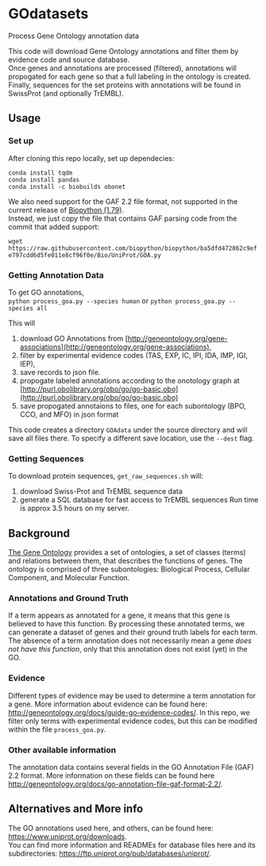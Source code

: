# GOdatasets
Process Gene Ontology annotation data

This code will download Gene Ontology annotations and filter them by evidence code and source database.  
Once genes and annotations are processed (filtered), annotations will propogated for each gene so that a full labeling in the ontology is created.  
Finally, sequences for the set proteins with annotations will be found in SwissProt (and optionally TrEMBL).


## Usage
### Set up
After cloning this repo locally, set up dependecies:  
```
conda install tqdm
conda install pandas
conda install -c biobuilds obonet
```  

We also need support for the GAF 2.2 file format, not supported in the current 
release of [Biopython (1.79)](https://github.com/biopython/biopython).  
Instead, we just copy the file that contains GAF parsing code from the commit that added support: 

`wget https://raw.githubusercontent.com/biopython/biopython/ba5dfd472862c9efe797cdd6d5fe011e8cf96f0e/Bio/UniProt/GOA.py`


### Getting Annotation Data
To get GO annotations,  
`python process_goa.py --species human` or `python process_goa.py --species all`

This will  
1. download GO Annotations from [http://geneontology.org/gene-associations](http://geneontology.org/gene-associations),  
2. filter by experimental evidence codes (TAS, EXP, IC, IPI, IDA, IMP, IGI, IEP),  
3. save records to json file.  
4. propogate labeled annotations according to the onotology graph at [http://purl.obolibrary.org/obo/go/go-basic.obo](http://purl.obolibrary.org/obo/go/go-basic.obo) 
5. save propogated annotaions to files, one for each subontology (BPO, CCO, and MFO) in json format


This code creates a directory `GOAdata` under the source directory and will save all files there.
To specify a different save location, use the `--dest` flag. 


### Getting Sequences
To download protein sequences, `get_raw_sequences.sh` will:
1. download Swiss-Prot and TrEMBL sequence data
2. generate a SQL database for fast access to TrEMBL sequences
Run time is approx 3.5 hours on my server.

## Background
[The Gene Ontology](http://geneontology.org/docs/ontology-documentation/) provides a set of ontologies, a set of classes (terms) and relations between them, that describes the functions of genes. The ontology is comprised of three subontologies: Biological Process, Cellular Component, and Molecular Function.

### Annotations and Ground Truth 
If a term appears as annotated for a gene, it means that this gene is believed to have this function. By processing these annotated terms, we can generate a dataset of genes and their ground truth labels for each term. The absence of a term annotation does not necessarily mean a gene _does not have this function_, only that this annotation does not exist (yet) in the GO.  

### Evidence
Different types of evidence may be used to determine a term annotation for a gene. More information about evidence can be found here: http://geneontology.org/docs/guide-go-evidence-codes/. In this repo, we filter only terms with experimental evidence codes, but this can be modified within the file `process_goa.py`.   

### Other available information
The annotation data contains several fields in the GO Annotation File (GAF) 2.2 format. More information on these fields can be found here http://geneontology.org/docs/go-annotation-file-gaf-format-2.2/.

## Alternatives and More info
The GO annotations used here, and others, can be found here: https://www.uniprot.org/downloads.  
You can find more information and READMEs for database files here and its subdirectories: https://ftp.uniprot.org/pub/databases/uniprot/. 
